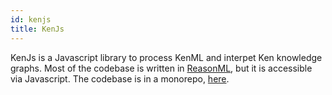 ```yaml
---
id: kenjs
title: KenJs
---
```


KenJs is a Javascript library to process KenML and interpet Ken knowledge graphs. Most of the codebase is written in [ReasonML](https://reasonml.github.io), but it is accessible via Javascript. The codebase is in a monorepo, [here](https://github.com/kenstandard/ken-js/tree/master/packages/ken-js).
